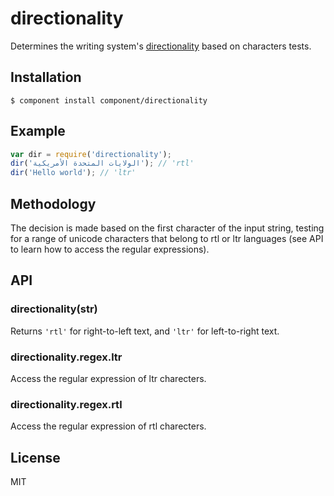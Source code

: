 
# directionality

  Determines the writing system's 
  [directionality](http://en.wikipedia.org/wiki/Writing_system#Directionality) based on characters tests.

## Installation

```
$ component install component/directionality
```

## Example

```js
var dir = require('directionality');
dir('الولايات المتحدة الأمريكية'); // 'rtl'
dir('Hello world'); // 'ltr'
```

## Methodology

The decision is made based on the first character of the input string,
testing for a range of unicode characters that belong to rtl or ltr
languages (see API to learn how to access the regular expressions).

## API

### directionality(str)

  Returns `'rtl'` for right-to-left text, and `'ltr'` for
  left-to-right text.

### directionality.regex.ltr

  Access the regular expression of ltr charecters.

### directionality.regex.rtl

  Access the regular expression of rtl charecters.

## License

MIT
